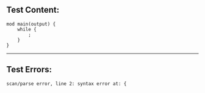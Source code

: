 
Test Content: 
-------------------------
```
mod main(output) {
    while {
        ;
    }
}
```
------------------------

Test Errors:
-------------------------
```
scan/parse error, line 2: syntax error at: {
```
